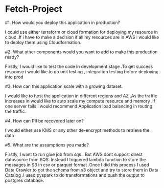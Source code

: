 # Fetch-Project

#1. How would you deploy this application in production?

I could use either terraform or cloud formation for deploying my resource in cloud .If i have to make a decision if all my resources are in AWS i would like to deploy them using Cloudformation.

#2. What other components would you want to add to make this production ready?

Firstly, I would like to test the code in development stage .To get success response i would like to do unit testing , integration testing before deploying into prod

#3. How can this application scale with a growing dataset. 

I would like to host the application in different regions and AZ .As the traffic increases in would like to auto scale my compute resource and memory .If one server fails i would recommend  Application load balancing in routing the traffic.

#4. How can PII be recovered later on?

I would either use KMS  or any other  de-encrypt methods  to retrieve the data

#5. What are the assumptions you made?

Firstly, I want to run glue job from sqs . But AWS dont support direct datasource from SQS. Instead I triggered lambda function to store the messages in S3 in csv or parquet format .Once I did this process I used Data Crawler to get the schema from s3 object and try to store them in Data Catalog .I used pyspark to do transformations and push the output to postgres database.
